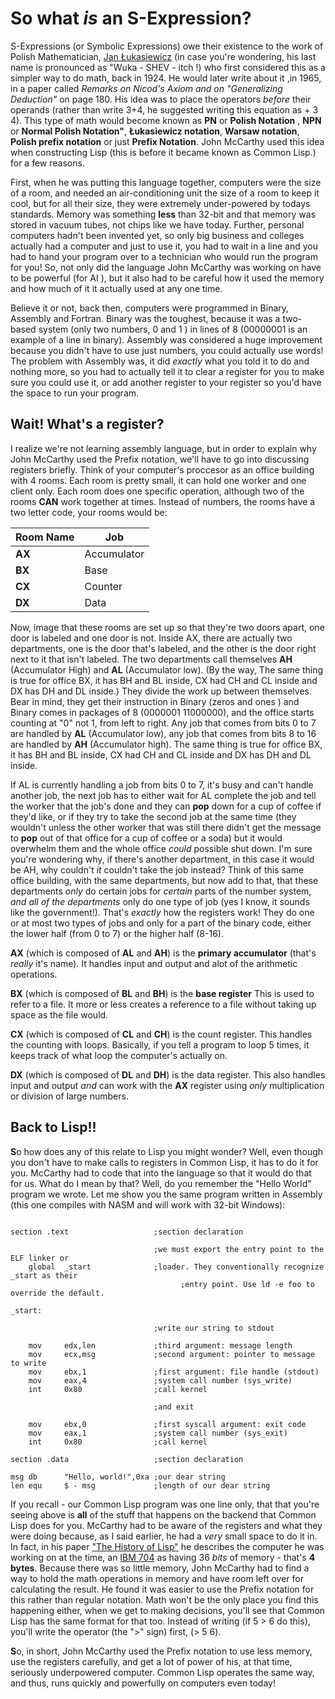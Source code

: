 
# So what *is* an S-Expression?

S-Expressions (or Symbolic Expressions) owe their existence to the work of Polish Mathematician, [Jan Łukasiewicz](https://en.wikipedia.org/wiki/Polish_notation) (in case you're wondering, his last name is pronounced as "Wuka - SHEV - itch
!) who first considered this as a simpler way to do math, back in 1924. He would later write about it ,in 1965, in a paper called
*Remarks on Nicod's Axiom and on "Generalizing Deduction"* on page 180. His idea was to place the operators *before* their
operands (rather than write 3+4, he suggested writing this equation as + 3 4). This type of math would 
become known as **PN** or **Polish Notation** , **NPN** or **Normal Polish Notation"**, **Łukasiewicz notation**, **Warsaw
notation**, **Polish prefix notation** or just **Prefix Notation**. John McCarthy used this idea when constructing Lisp 
(this is before it became known as Common Lisp.) for a few reasons.

First, when he was putting this language together, computers were the size of a room, and needed an air-conditioning unit 
the size of a room to keep it cool, but for all their size, they were extremely under-powered by todays standards.
Memory was something **less** than 32-bit and that memory was stored in vacuum tubes, not chips like we have today. Further,
personal computers hadn't been invented yet, so only big business and colleges actually had a computer and just to
use it, you had to wait in a line and you had to hand your program over to a technician who would run the program
for you! So, not only did the language John McCarthy was working on have to be powerful (for AI ), but it also
had to be careful how it used the memory and how much of it it actually used at any one time.

Believe it or not, back then, computers were programmed in Binary, Assembly and Fortran. Binary was the toughest, because
it was a two-based system (only two numbers, 0 and 1 ) in lines of 8 (00000001 is an example of a line in binary). 
Assembly was considered a huge improvement because you didn't have to use just numbers, you could actually use
words!  The problem with Assembly was, it did *exactly* what you told it to do and nothing more, so you had to
actually tell it to clear a register for you to make sure you could use it, or add another register to your 
register so you'd have the space to run your program.

## Wait!  What's a register?

I realize we're not learning assembly language, but in order to explain why John McCarthy used the Prefix notation,
we'll have to go into discussing registers briefly. Think of your computer's proccesor as an office building with 
4 rooms. Each room is pretty small, it can hold one worker and one client only. Each room does one specific operation,
although two of the rooms **CAN** work together at times. Instead of numbers, the rooms have a two letter code,
your rooms would be:

| Room Name | Job             |
|-----------|-----------------|
|**AX**     |    Accumulator  |
|**BX**     |    Base         |
|**CX**     |    Counter      |
|**DX**     |    Data         |


Now, image that these rooms are set up so that they're two doors apart, one door is labeled and one door
is not. Inside AX, there are actually two departments, one is the door that's labeled, and the other is 
the door right next to it that isn't labeled. The two departments call themselves **AH** (Accumulator High) and 
**AL** (Accumulator low). (By the way, The same thing is true for office BX, it has BH and BL inside, CX had CH and CL 
inside and DX has DH and DL inside.) They divide the work up between themselves. Bear in mind, they get their instruction in 
Binary (zeros and ones ) and Binary comes in packages of 8 (0000001 11000000), and the office starts counting at 
"0" not 1, from left to right. Any job that comes from bits 0 to 7 are handled by **AL** (Accumulator low),
any job that comes from bits 8 to 16 are handled by **AH** (Accumulator high). The same thing is true for 
office BX, it has BH and BL inside, CX had CH and CL inside and DX has DH and DL inside.

If AL is currently handling a job from bits 0 to 7, it's busy and can't handle another job, the next job has to 
either wait for AL complete the job and tell the worker that the job's done and they can **pop** down for a cup of coffee
if they'd like, or if they try to take the second job at the same time (they wouldn't unless the other worker that was
still there didn't get the message to **pop** out of that office for a cup of coffee or a soda) but it would overwhelm 
them and the whole office *could* possible shut down. I'm sure you're wondering why, if there's another department, in 
this case it would be AH, why couldn't *it* couldn't take the job instead? Think of this same office building, with the same departments, but now
add to that, that these departments *only* do certain jobs for *certain* parts of the number system, *and all of the departments* only
do one type of job (yes I know, it sounds like the government!). That's *exactly* how the registers work! They do one or at most two types
of jobs and only for a part of the binary code, either the lower half (from 0 to 7) or the higher half (8-16).  

**AX** (which is composed of **AL** and **AH**) is the **primary accumulator** (that's *really* it's name). It handles input and output and alot of the 
arithmetic operations.

**BX** (which is composed of **BL** and **BH**) is the **base register**  This is used to refer to a file. It more or less creates a reference to a file without taking up 
space as the file would.

**CX** (which is composed of **CL** and **CH**) is the count register. This handles the counting with loops. Basically, if you tell a program to loop 5 times, it keeps
track of what loop the computer's actually on.

**DX** (which is composed of **DL** and **DH**) is the data register. This also handles input and output *and* can work with the **AX** register using *only*
multiplication or division of large numbers.

## Back to Lisp!!

**S**o how does any of this relate to Lisp you might wonder? Well, even though you don't have to make calls to registers in Common Lisp, it has to do it for you. 
McCarthy had to code that into the language so that it would do that for us.  What do I mean by that? Well, do you remember the "Hello World" program we wrote.
Let me show you the same program written in Assembly (this one compiles with NASM and will work with 32-bit Windows):

```

section .text                   ;section declaration

                                ;we must export the entry point to the ELF linker or
    global  _start              ;loader. They conventionally recognize _start as their
			                          ;entry point. Use ld -e foo to override the default.

_start:

                                ;write our string to stdout

    mov     edx,len             ;third argument: message length
    mov     ecx,msg             ;second argument: pointer to message to write
    mov     ebx,1               ;first argument: file handle (stdout)
    mov     eax,4               ;system call number (sys_write)
    int     0x80                ;call kernel

                                ;and exit

  	mov     ebx,0               ;first syscall argument: exit code
    mov     eax,1               ;system call number (sys_exit)
    int     0x80                ;call kernel

section .data                   ;section declaration

msg db      "Hello, world!",0xa ;our dear string
len equ     $ - msg             ;length of our dear string

```

If you recall - our Common Lisp program was one line only, that that you're seeing above is **all** of the stuff that happens on the backend that Common Lisp
does for you. McCarthy had to be aware of the registers and what they were doing because, as I said earlier, he had a *very* small space to do it in.
In fact, in his paper ["The History of Lisp"](http://jmc.stanford.edu/articles/lisp/lisp.pdf) he describes the computer he was working on at the time, an [IBM 704](https://en.wikipedia.org/wiki/IBM_704) as having 
36 *bits* of memory - that's **4 bytes**. Because there was so little memory, John McCarthy had to find a way to hold the math operations in memory and have 
room left over for calculating the result. He found it was easier to use the Prefix notation for this rather than regular notation.  Math won't be the only place you find this
happening either, when we get to making decisions, you'll see that Common Lisp has the same format for that too. Instead of writing (if 5 > 6 do this), you'll
write the operator (the ">" sign) first, (> 5 6).

**S**o, in short, John McCarthy used the Prefix notation to use less memory, use the registers carefully, and get a lot of power of his, at that time, seriously
underpowered computer. Common Lisp operates the same way, and thus, runs quickly and powerfully on computers even today!


